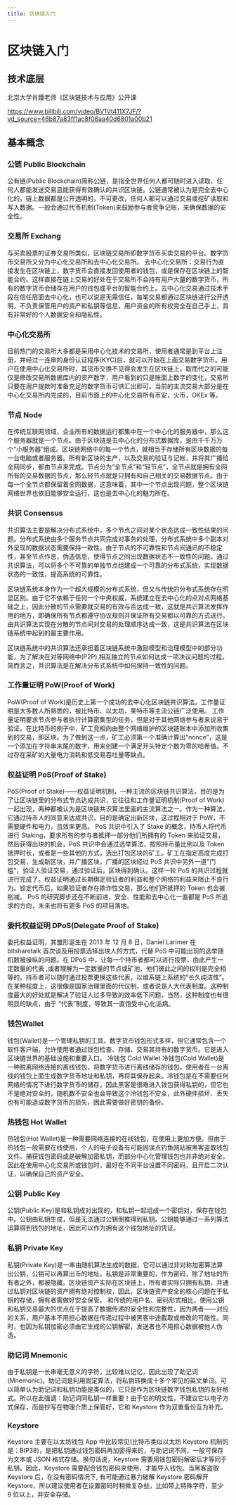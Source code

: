 ```yaml
---
title: 区块链入门
---
```


# 区块链入门

## 技术底层
北京大学肖臻老师《区块链技术与应用》公开课

https://www.bilibili.com/video/BV1Vt411X7JF/?vd_source=46b87a83ff1ac8f06aa40d6801a00b21

## 基本概念

### 公链 Public Blockchain

公有链(Public Blockchain)简称公链，是指全世界任何人都可随时进入读取、任何人都能发送交易且能获得有效确认的共识区块链。公链通常被认为是完全去中心化的，链上数据都是公开透明的，不可更改，任何人都可以通过交易或挖矿读取和写入数据。一般会通过代币机制(Token)来鼓励参与者竞争记账，来确保数据的安全性。

### 交易所 Exchang

与买卖股票的证券交易所类似，区块链交易所即数字货币买卖交易的平台。数字货币交易所又分为中心化交易所和去中心化交易所。
去中心化交易所：交易行为直接发生在区块链上，数字货币会直接发回使用者的钱包，或是保存在区块链上的智能合约。这样直接在链上交易的好处在于交易所不会持有用户大量的数字货币，所有的数字货币会储存在用户的钱包或平台的智能合约上。去中心化交易通过技术手段在信任层面去中心化，也可以说是无需信任，每笔交易都通过区块链进行公开透明，不负责保管用户的资产和私钥等信息，用户资金的所有权完全在自己手上，具有非常好的个人数据安全和隐私性。

### 中心化交易所

目前热门的交易所大多都是采用中心化技术的交易所，使用者通常是到平台上注册，并经过一连串的身份认证程序(KYC)后，就可以开始在上面交易数字货币。用户在使用中心化交易所时，其货币交换不见得会发生在区块链上，取而代之的可能仅是修改交易所数据库内的资产数字，用户看到的只是账面上数字的变化，交易所只要在用户提款时准备充足的数字货币可供汇出即可。当前的主流交易大部分是在中心化交易所内完成的，目前市面上的中心化交易所有币安，火币，OKEx 等。
### 节点 Node

在传统互联网领域，企业所有的数据运行都集中在一个中心化的服务器中，那么这个服务器就是一个节点。由于区块链是去中心化的分布式数据库，是由千千万万个“小服务器”组成。区块链网络中的每一个节点，就相当于存储所有区块数据的每一台电脑或者服务器。所有新区块的生产，以及交易的验证与记帐，并将其广播给全网同步，都由节点来完成。节点分为“全节点”和“轻节点”，全节点就是拥有全网所有的交易数据的节点，那么轻节点就是只拥有和自己相关的交易数据节点。由于每一个全节点都保留着全网数据，这意味着，其中一个节点出现问题，整个区块链网络世界也依旧能够安全运行，这也是去中心化的魅力所在。

### 共识 Consensus

共识算法主要是解决分布式系统中，多个节点之间对某个状态达成一致性结果的问题。分布式系统由多个服务节点共同完成对事务的处理，分布式系统中多个副本对外呈现的数据状态需要保持一致性。由于节点的不可靠性和节点间通讯的不稳定性，甚至节点作恶，伪造信息，使得节点之间出现数据状态不一致性的问题。通过共识算法，可以将多个不可靠的单独节点组建成一个可靠的分布式系统，实现数据状态的一致性，提高系统的可靠性。

区块链系统本身作为一个超大规模的分布式系统，但又与传统的分布式系统存在明显区别。由于它不依赖于任何一个中央权威，系统建立在去中心化的点对点网络基础之上，因此分散的节点需要就交易的有效与否达成一致，这就是共识算法发挥作用的地方，即确保所有节点都遵守协议规则并保证所有交易都以可靠的方式进行。由共识算法实现在分散的节点间对交易的处理顺序达成一致，这是共识算法在区块链系统中起到的最主要作用。

区块链系统中的共识算法还承担着区块链系统中激励模型和治理模型中的部分功能，为了解决在对等网络中(P2P),相互独立的节点如何达成一项决议问题的过程。简而言之，共识算法是在解决分布式系统中如何保持一致性的问题。

### 工作量证明 PoW(Proof of Work)

PoW(Proof of Work)是历史上第一个成功的去中心化区块链共识算法。工作量证明是大多数人所熟悉的，被比特币、以太坊，莱特币等主流公链广泛使用。
工作量证明要求节点参与者执行计算密集型的任务，但是对于其他网络参与者来说易于验证。在比特币的例子中，矿工竞相向由整个网络维护的区块链账本中添加所收集到的交易，即区块。为了做到这一点，矿工必须第一个准确计算出“nonce”，这是一个添加在字符串末尾的数字，用来创建一个满足开头特定个数为零的哈希值。不过存在采矿的大量电力消耗和低交易吞吐量等缺点。

### 权益证明 PoS(Proof of Stake)

PoS(Proof of Stake)——权益证明机制，一种主流的区块链共识算法，目的是为了让区块链里的分布式节点达成共识，它往往和工作量证明机制(Proof of Work)一起出现，两种都被认为是区块链共识算法里面的主流算法之一。作为一种算法，它通过持币人的同意来达成共识，目的是确定出新区块，这过程相对于 PoW，不需要硬件和电力，且效率更高。
PoS 共识中引入了 Stake 的概念，持币人将代币进行 Staking，要求所有的参与者抵押一部分他们所拥有的 Token 来验证交易，然后获得出块的机会，PoS 共识中会通过选举算法，按照持币量比例以及 Token 抵押时长，或者是一些其他的方式，选出打包区块的矿工。矿工在指定高度完成打包交易，生成新区块，并广播区块，广播的区块经过 PoS 共识中另外一道"门槛"，验证人验证交易，通过验证后，区块得到确认。这样一轮 PoS 的共识过程就进行完成了。权益证明通过长期绑定验证者的利益和整个网络的利益来阻止不良行为。锁定代币后，如果验证者存在欺诈性交易，那么他们所抵押的 Token 也会被削减。
PoS 的研究脚步还在不断前进，安全、性能和去中心化一直都是 PoS 所追求的方向，未来也将有更多 PoS 的项目落地。

### 委托权益证明 DPoS(Delegate Proof of Stake)

委托权益证明，其雏形诞生在 2013 年 12 月 8 日，Daniel Larimer 在 bitsharetalk 首次谈及用投票选择出块人的方式，代替 PoS 中可能出现的选举随机数被操纵的问题。在 DPoS 中，让每一个持币者都可以进行投票，由此产生一定数量的代表 ,或者理解为一定数量的节点或矿池，他们彼此之间的权利是完全相等的。持币者可以随时通过投票更换这些代表，以维系链上系统的“长久纯洁性”。在某种程度上，这很像是国家治理里面的代议制，或者说是人大代表制度。这种制度最大的好处就是解决了验证人过多导致的效率低下问题，当然，这种制度也有很明显的缺点，由于 “代表”制度，导致其一直饱受中心化诟病。

### 钱包Wallet
钱包(Wallet)是一个管理私钥的工具，数字货币钱包形式多样，但它通常包含一个软件客户端，允许使用者通过钱包检查、存储、交易其持有的数字货币。它是进入区块链世界的基础设施和重要入口。
冷钱包 Cold Wallet
冷钱包(Cold Wallet)是一种脱离网络连接的离线钱包，将数字货币进行离线储存的钱包。使用者在一台离线的钱包上面生成数字货币地址和私钥，再将其保存起来。冷钱包是在不需要任何网络的情况下进行数字货币的储存，因此黑客是很难进入钱包获得私钥的，但它也不是绝对安全的，随机数不安全也会导致这个冷钱包不安全，此外硬件损坏、丢失也有可能造成数字货币的损失，因此需要做好密钥的备份。
### 热钱包 Hot Wallet

热钱包(Hot Wallet)是一种需要网络连接的在线钱包，在使用上更加方便。但由于热钱包一般需要在线使用，个人的电子设备有可能因误点钓鱼网站被黑客盗取钱包文件、捕获钱包密码或是破解加密私钥，而部分中心化管理钱包也并非绝对安全。因此在使用中心化交易所或钱包时，最好在不同平台设置不同密码，且开启二次认证，以确保自己的资产安全。

### 公钥 Public Key

公钥(Public Key)是和私钥成对出现的，和私钥一起组成一个密钥对，保存在钱包中。公钥由私钥生成，但是无法通过公钥倒推得到私钥。公钥能够通过一系列算法运算得到钱包的地址，因此可以作为拥有这个钱包地址的凭证。

### 私钥 Private Key

私钥(Private Key)是一串由随机算法生成的数据，它可以通过非对称加密算法算出公钥，公钥可以再算出币的地址。私钥是非常重要的，作为密码，除了地址的所有者之外，都被隐藏。区块链资产实际在区块链上，所有者实际只拥有私钥，并通过私钥对区块链的资产拥有绝对控制权，因此，区块链资产安全的核心问题在于私钥的存储，拥有者需做好安全保管。
和传统的用户名、密码形式相比，使用公钥和私钥交易最大的优点在于提高了数据传递的安全性和完整性，因为两者——对应的关系，用户基本不用担心数据在传递过程中被黑客中途截取或修改的可能性。同时，也因为私钥加密必须由它生成的公钥解密，发送者也不用担心数据被他人伪造。

### 助记词 Mnemonic
由于私钥是一长串毫无意义的字符，比较难以记忆，因此出现了助记词(Mnemonic)。助记词是利用固定算法，将私钥转换成十多个常见的英文单词。可以简单认为助记词和私钥功能是类似的，它只是作为区块链数字钱包私钥的友好格式。所以在此强调：助记词同私钥一样重要！由于它的明文性，不建议它以电子方式保存，而是抄写在物理介质上保管好，它和 Keystore 作为双重备份互为补充。

### Keystore

Keystore 主要在以太坊钱包 App 中比较常见(比特币类似以太坊 Keystore 机制的是：BIP38)，是把私钥通过钱包密码再加密得来的，与助记词不同，一般可保存为文本或 JSON 格式存储。换句话说，Keystore 需要用钱包密码解密后才等同于私钥。因此，Keystore 需要配合钱包密码来使用，才能导入钱包。当黑客盗取 Keystore 后，在没有密码情况下, 有可能通过暴力破解 Keystore 密码解开 Keystore，所以建议使用者在设置密码时稍微复杂些，比如带上特殊字符，至少 8 位以上，并安全存储。
